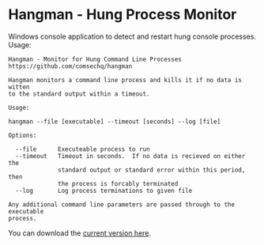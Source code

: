 Hangman - Hung Process Monitor
==============================

Windows console application to detect and restart hung console processes.  Usage:

    Hangman - Monitor for Hung Command Line Processes
    https://github.com/comsechq/hangman
    
    Hangman monitors a command line process and kills it if no data is witten
    to the standard output within a timeout.

    Usage:

    hangman --file [executable] --timeout [seconds] --log [file]

    Options:

      --file      Executeable process to run
      --timeout   Timeout in seconds.  If no data is recieved on either the
                  standard output or standard error within this period, then
                  the process is forcably terminated
      --log       Log process terminations to given file

    Any additional command line parameters are passed through to the executable
    process.

You can download the [current version here][1].


[1]: https://github.com/comsechq/hangman/releases/download/v1.0.1/Hangman-v1.0.1.zip "Version 1.0.1"
